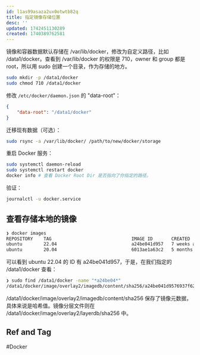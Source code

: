 ```yaml
---
id: l1as99asaza2ux0otwtb82q
title: 指定镜像存储位置
desc: ''
updated: 1742451130289
created: 1740389762581
---
```



镜像和容器数据默认存储在 /var/lib/docker，修改为自定义路径，比如 /data1/docker。查看到 /var/lib/docker 的权限是 710，owner 和 group 都是 root，所以用 sudo 创建一个目录，作为存储的地方。

```bash
sudo mkdir -p /data1/docker
sudo chmod 710 /data1/docker
```

修改 `/etc/docker/daemon.json` 的 "data-root"：

```json
{
    "data-root": "/data1/docker"
}
```

迁移现有数据（可选）：

```bash
sudo rsync -a /var/lib/docker/ /path/to/new/docker/storage
```

重启 Docker 服务：

```bash
sudo systemctl daemon-reload
sudo systemctl restart docker
docker info # 查看 Docker Root Dir 是否指向了你指定的路径。
```

验证：

```bash
journalctl -u docker.service
```

## 查看存储本地的镜像

```bash
❯ docker images
REPOSITORY    TAG                              IMAGE ID       CREATED         SIZE
ubuntu        22.04                            a24be041d957   7 weeks ago     77.9MB
ubuntu        20.04                            6013ae1a63c2   5 months ago    72.8MB
```

可以看到 ubuntu 22.04 的 ID 有 a24be041d957，于是，在我们指定的 /data1/docker 查看：

```bash
❯ sudo find /data1/docker -name "*a24be04*"
/data1/docker/image/overlay2/imagedb/content/sha256/a24be041d9576937f62435f8564c2ca6e429d2760537b04c50ca50adb0c6d212
```

/data1/docker/image/overlay2/imagedb/content/sha256 保存了镜像元数据，具体来说是哈希值。镜像分层文件则在 /data1/docker/image/overlay2/layerdb/sha256 中。

## Ref and Tag

#Docker